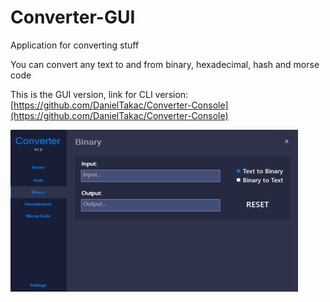 # Converter-GUI
Application for converting stuff

You can convert any text to and from binary, hexadecimal, hash and morse code

This is the GUI version, link for CLI version: [https://github.com/DanielTakac/Converter-Console](https://github.com/DanielTakac/Converter-Console)

![img1](converter-gui-img-1.png)
